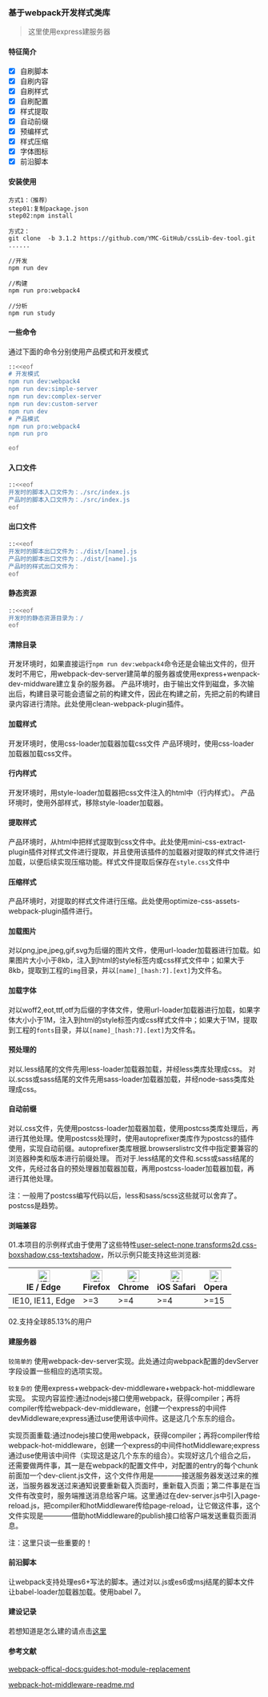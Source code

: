 ### 基于webpack开发样式类库

> 这里使用express建服务器


#### 特征简介

- [x] 自刷脚本
- [x] 自刷内容
- [x] 自刷样式
- [x] 自刷配置
- [x] 样式提取
- [x] 自动前缀
- [x] 预编样式
- [x] 样式压缩
- [x] 字体图标
- [x] 前沿脚本

#### 安装使用
```
方式1：（推荐）
step01:复制package.json
step02:npm install

方式2：
git clone  -b 3.1.2 https://github.com/YMC-GitHub/cssLib-dev-tool.git
......

//开发
npm run dev

//构建
npm run pro:webpack4

//分析
npm run study
```

#### 一些命令

通过下面的命令分别使用产品模式和开发模式
```sh
::<<eof
# 开发模式
npm run dev:webpack4
npm run dev:simple-server
npm run dev:complex-server
npm run dev:custom-server
npm run dev
# 产品模式
npm run pro:webpack4
npm run pro

eof
```

#### 入口文件

```sh
::<<eof
开发时的脚本入口文件为：./src/index.js
产品时的脚本入口文件为：./src/index.js
eof
```

#### 出口文件

```sh
::<<eof
开发时的脚本出口文件为：./dist/[name].js
产品时的脚本出口文件为：./dist/[name].js
产品时的样式出口文件为：
eof
```

#### 静态资源

```sh
::<<eof
开发时的静态资源目录为：/
eof
```

#### 清除目录

开发环境时，如果直接运行`npm run dev:webpack4`命令还是会输出文件的，但开发时不用它，用webpack-dev-server建简单的服务器或使用express+wenpack-dev-middware建立复杂的服务器。
产品环境时，由于输出文件到磁盘，多次输出后，构建目录可能会遗留之前的构建文件，因此在构建之前，先把之前的构建目录内容进行清除。此处使用clean-webpack-plugin插件。

#### 加载样式

开发环境时，使用css-loader加载器加载css文件
产品环境时，使用css-loader加载器加载css文件。

#### 行内样式

开发环境时，用style-loader加载器把css文件注入的html中（行内样式）。
产品环境时，使用外部样式，移除style-loader加载器。

#### 提取样式

产品环境时，从html中把样式提取到css文件中。此处使用mini-css-extract-plugin插件对样式文件进行提取，并且使用该插件的加载器对提取的样式文件进行加载，以便后续实现压缩功能。样式文件提取后保存在`style.css`文件中

#### 压缩样式

产品环境时，对提取的样式文件进行压缩。此处使用optimize-css-assets-webpack-plugin插件进行。

#### 加载图片

对以png,jpe,jpeg,gif,svg为后缀的图片文件，使用url-loader加载器进行加载。如果图片大小小于8kb，注入到html的style标签内或css样式文件中；如果大于8kb，提取到工程的`img`目录，并以`[name]_[hash:7].[ext]`为文件名。

#### 加载字体

对以woff2,eot,ttf,otf为后缀的字体文件，使用url-loader加载器进行加载，如果字体大小小于1M，注入到html的style标签内或css样式文件中；如果大于1M，提取到工程的`fonts`目录，并以`[name]_[hash:7].[ext]`为文件名。

#### 预处理的

对以.less结尾的文件先用less-loader加载器加载，并经less类库处理成css。
对以.scss或sass结尾的文件先用sass-loader加载器加载，并经node-sass类库处理成css。

#### 自动前缀

对以.css文件，先使用postcss-loader加载器加载，使用postcss类库处理后，再进行其他处理。使用postcss处理时，使用autoprefixer类库作为postcss的插件使用，实现自动前缀。autoprefixer类库根据.browserslistrc文件中指定要兼容的浏览器种类和版本进行前缀处理。
而对于.less结尾的文件和.scss或sass结尾的文件，先经过各自的预处理器加载器加载，再用postcss-loader加载器加载，再进行其他处理。

注：一般用了postcss编写代码以后，less和sass/scss这些就可以舍弃了。postcss是趋势。


#### 浏端兼容

01.本项目的示例样式由于使用了这些特性[user-select-none,transforms2d,css-boxshadow,css-textshadow](http://www.iwanttouse.com/#user-select-none,transforms2d,css-boxshadow,css-textshadow)，所以示例只能支持这些浏览器:

| [<img src="https://raw.githubusercontent.com/alrra/browser-logos/master/src/edge/edge_48x48.png" alt="IE / Edge" width="24px" height="24px" />](http://godban.github.io/browsers-support-badges/)</br>IE / Edge | [<img src="https://raw.githubusercontent.com/alrra/browser-logos/master/src/firefox/firefox_48x48.png" alt="Firefox" width="24px" height="24px" />](http://godban.github.io/browsers-support-badges/)</br>Firefox | [<img src="https://raw.githubusercontent.com/alrra/browser-logos/master/src/chrome/chrome_48x48.png" alt="Chrome" width="24px" height="24px" />](http://godban.github.io/browsers-support-badges/)</br>Chrome | [<img src="https://raw.githubusercontent.com/alrra/browser-logos/master/src/safari-ios/safari-ios_48x48.png" alt="iOS Safari" width="24px" height="24px" />](http://godban.github.io/browsers-support-badges/)</br>iOS Safari | [<img src="https://raw.githubusercontent.com/alrra/browser-logos/master/src/opera/opera_48x48.png" alt="Opera" width="24px" height="24px" />](http://godban.github.io/browsers-support-badges/)</br>Opera |
| --------- | --------- | --------- | --------- | --------- |
| IE10, IE11, Edge| >=3| >=4| >=4| >=15

02.支持全球85.13%的用户

#### 建服务器

`较简单的`
使用webpack-dev-server实现。此处通过向webpack配置的devServer字段设置一些相应的选项实现。

`较复杂的`
使用express+webpack-dev-middleware+webpack-hot-middleware实现。
实现内容监控:通过nodejs接口使用webpack，获得compiler；再将compiler传给webpack-dev-middleware，创建一个express的中间件devMiddleware;express通过use使用该中间件。这是这几个东东的组合。

实现页面重载:通过nodejs接口使用webpack，获得compiler；再将compiler传给webpack-hot-middleware，创建一个express的中间件hotMiddleware;express通过use使用该中间件（实现这是这几个东东的组合）。实现好这几个组合之后，还需要做两件事，其一是在webpack的配置文件中，对配置的entry的每个chunk前面加一个dev-client.js文件，这个文件作用是————接送服务器发送过来的推送，当服务器发送过来通知说要重新载入页面时，重新载入页面；第二件事是在当文件有改变时，服务端推送消息给客户端。这里通过在dev-server.js中引入page-reload.js，把compiler和hotMiddleware传给page-reload，让它做这件事，这个文件实现是————借助hotMiddleware的publish接口给客户端发送重载页面消息。

注：这里只谈一些重要的！

#### 前沿脚本

让webpack支持处理es6+写法的脚本。通过对以.js或es6或msj结尾的脚本文件让babel-loader加载器加载。使用babel 7。

#### 建设记录

若想知道是怎么建的请点击[这里](./how-to-build.md)

#### 参考文献
[webpack-offical-docs:guides:hot-module-replacement](https://webpack.js.org/guides/hot-module-replacement/)

[webpack-hot-middleware-readme.md](https://github.com/webpack-contrib/webpack-hot-middleware)
